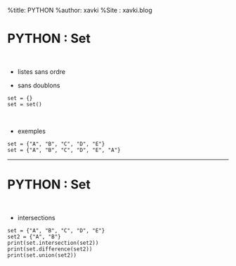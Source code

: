 %title: PYTHON
%author: xavki
%Site : xavki.blog


# PYTHON : Set


<br>


* listes sans ordre

* sans doublons

```
set = {}
set = set()
```

<br>


* exemples

```
set = {"A", "B", "C", "D", "E"}
set = {"A", "B", "C", "D", "E", "A"}
```

--------------------------------------------------


# PYTHON : Set


<br>


* intersections

```
set = {"A", "B", "C", "D", "E"}
set2 = {"A", "B"}
print(set.intersection(set2))
print(set.difference(set2))
print(set.union(set2))
```

